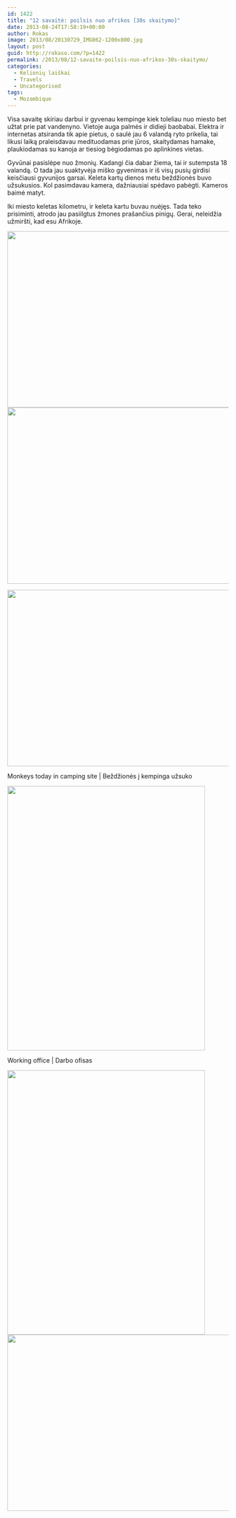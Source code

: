 ```yaml
---
id: 1422
title: "12 savaitė: poilsis nuo afrikos [30s skaitymo]"
date: 2013-08-24T17:58:19+00:00
author: Rokas
image: 2013/08/20130729_IMG062-1200x800.jpg
layout: post
guid: http://rokaso.com/?p=1422
permalink: /2013/08/12-savaite-poilsis-nuo-afrikos-30s-skaitymo/
categories:
  - Kelionių laiškai
  - Travels
  - Uncategorised
tags:
  - Mozambique
---
```


Visa savaitę skiriau darbui ir gyvenau kempinge kiek toleliau nuo miesto bet užtat prie pat vandenyno. Vietoje auga palmės ir didieji baobabai. Elektra ir internetas atsiranda tik apie pietus, o saulė jau 6 valandą ryto prikelia, tai likusi laiką praleisdavau medituodamas prie jūros, skaitydamas hamake, plaukiodamas su kanoja ar tiesiog bėgiodamas po aplinkines vietas.

Gyvūnai pasislėpe nuo žmonių. Kadangi čia dabar žiema, tai ir sutempsta 18 valandą. O tada jau suaktyvėja miško gyvenimas ir iš visų pusių girdisi keisčiausi gyvunijos garsai. Keleta kartų dienos metu beždžionės buvo užsukusios. Kol pasimdavau kamera, dažniausiai spėdavo pabėgti. Kameros baimė matyt.

Iki miesto keletas kilometru, ir keleta kartu buvau nuėjęs. Tada teko prisiminti, atrodo jau pasiilgtus žmones prašančius pinigų. Gerai, neleidžia užmiršti, kad esu Afrikoje.

[<img class="alignnone size-medium wp-image-1520" src="https://images.rokaso.com/2013/08/20130729_IMG062-600x400.jpg" alt="" width="600" height="400"  sizes="(max-width: 600px) 100vw, 600px" />](https://images.rokaso.com/2013/08/20130729_IMG062.jpg)
[<img class="alignnone size-medium wp-image-1521" src="https://images.rokaso.com/2013/08/20130801_IMG065-600x400.jpg" alt="" width="600" height="400"  sizes="(max-width: 600px) 100vw, 600px" />](https://images.rokaso.com/2013/08/20130801_IMG065.jpg)

[<img class="size-medium wp-image-1522" src="https://images.rokaso.com/2013/08/20130801_IMG068-600x400.jpg" alt="" width="600" height="400"  sizes="(max-width: 600px) 100vw, 600px" />](https://images.rokaso.com/2013/08/20130801_IMG068.jpg)

Monkeys today in camping site | Beždžionės į kempinga užsuko

[<img class="size-medium wp-image-1523" src="https://images.rokaso.com/2013/08/20130802_IMG002-450x600.jpg" alt="" width="450" height="600"  sizes="(max-width: 450px) 100vw, 450px" />](https://images.rokaso.com/2013/08/20130802_IMG002.jpg)

Working office | Darbo ofisas

[<img class="alignnone size-medium wp-image-1524" src="https://images.rokaso.com/2013/08/20130803_IMG003-450x600.jpg" alt="" width="450" height="600"  sizes="(max-width: 450px) 100vw, 450px" />](https://images.rokaso.com/2013/08/20130803_IMG003.jpg)
[<img class="alignnone size-medium wp-image-1525" src="https://images.rokaso.com/2013/08/20130804_IMG002-600x400.jpg" alt="" width="600" height="400"  sizes="(max-width: 600px) 100vw, 600px" />](https://images.rokaso.com/2013/08/20130804_IMG002.jpg)
